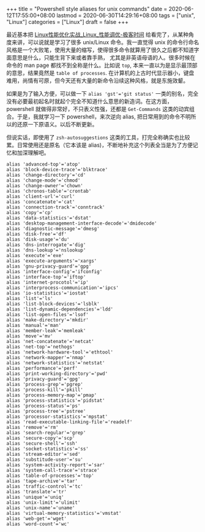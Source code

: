 +++
title = "Powershell style aliases for unix commands"
date = 2020-06-12T17:55:00+08:00
lastmod = 2020-06-30T14:29:16+08:00
tags = ["unix", "Linux"]
categories = ["Linux"]
draft = false
+++

最近基本把 [Linux性能优化实战\_Linux\_性能调优-极客时间](https://time.geekbang.org/column/intro/140) 给看完了，从某种角度来讲，可以说就是学习了很多 unix/Linux 命令。我一直觉得 unix 的命令行命名风格是一个大败笔，使用大量的缩写，使得很多命令就算用了很久之后都不知道字面意思是什么，只能生背下来或者靠手熟， 尤其是非英语母语的人。很多时候在命令的 man page
都找不到全称是什么。比如说 `top`, 本来一直以为是显示最顶部的意思，结果竟然是 `table of processes`. 在计算机的上古时代显示器小，键盘难用，尚情有可原，但今天还有大量的新命令沿续这种风格，就是东施效颦。

如果是为了输入方便，可以做一下 `alias 'gst'='git status'` 一类的别名，完全没有必要最初起名时就起个完全不知道什么意思的新造词。在这方面，powershell 就做得非常好，不只表义性强，还都是 `Get-Commands`
这类的动宾组合。于是，我就学习一下 powershell，来次逆向 alias,
把日常用到的命令不明所以的还原一下原语义。以后不断更新。

但说实话，即使用了 `zsh-autosuggestions` 这类的工具，打完全称确实也比较累。日常使用还是原名（它本该是 alias)，不断地补充这个列表全当是为了方便记忆和加深理解吧。

```shell
alias 'advanced-top'='atop'
alias 'block-device-trace'='blktrace'
alias 'change-directory'='cd'
alias 'change-mode'='chmod'
alias 'change-owner'='chown'
alias 'chronos-table'='crontab'
alias 'client-url'='curl'
alias 'concatenate'='cat'
alias 'connection-track'='conntrack'
alias 'copy'='cp'
alias 'data-statistics'='dstat'
alias 'desktop-management-interface-decode'='dmidecode'
alias 'diagnostic-message'='dmesg'
alias 'disk-free'='df'
alias 'disk-usage'='du'
alias 'dns-interrogate'='dig'
alias 'dns-lookup'='nslookup'
alias 'execute'='exe'
alias 'execute-arguments'='xargs'
alias 'gnu-privacy-guard'='gpg'
alias 'interface-config'='ifconfig'
alias 'interface-top'='iftop'
alias 'internet-procotol'='ip'
alias 'interprocess-communication'='ipcs'
alias 'io-statistics'='iostat'
alias 'list'='ls'
alias 'list-block-devices'='lsblk'
alias 'list-dynamic-dependencies'='ldd'
alias 'list-open-files'='lsof'
alias 'make-directory'='mkdir'
alias 'manual'='man'
alias 'member-leak'='memleak'
alias 'move'='mv'
alias 'net-concatenate'='netcat'
alias 'net-top'='nethogs'
alias 'network-hardware-tool'='ethtool'
alias 'network-mapper'='nmap'
alias 'network-statistics'='netstat'
alias 'performance'='perf'
alias 'print-working-directory'='pwd'
alias 'privacy-guard'='gpg'
alias 'process-grep'='pgrep'
alias 'process-kill'='pkill'
alias 'process-memory-map'='pmap'
alias 'process-statistics'='pidstat'
alias 'process-status'='ps'
alias 'process-tree'='pstree'
alias 'processor-statistics'='mpstat'
alias 'read-executable-linking-file'='readelf'
alias 'remove'='rm'
alias 'search-regular'='grep'
alias 'secure-copy'='scp'
alias 'secure-shell'='ssh'
alias 'socket-statistics'='ss'
alias 'stream-editor'='sed'
alias 'substitude-user'='su'
alias 'system-activity-report'='sar'
alias 'system-call-trace'='strace'
alias 'table-of-processes'='top'
alias 'tape-archive'='tar'
alias 'traffic-control'='tc'
alias 'translate'='tr'
alias 'unique'='uniq'
alias 'unix-limit'='ulimit'
alias 'unix-name'='uname'
alias 'virtual-memory-statistics'='vmstat'
alias 'web-get'='wget'
alias 'word-count'='wc'
```
